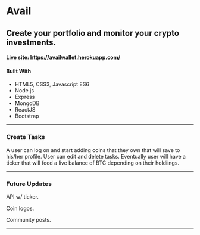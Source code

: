 # Avail
####
Create your portfolio and monitor your crypto investments.
---
#### Live site: https://availwallet.herokuapp.com/

#### Built With

* HTML5, CSS3, Javascript ES6
* Node.js
* Express
* MongoDB
* ReactJS
* Bootstrap
---
### Create Tasks

A user can log on and start adding coins that they own that will save to his/her profile. User can edit and delete tasks. Eventually user will have a ticker that will feed a live balance of BTC depending on their holdiings.

---
### Future Updates

API w/ ticker.

Coin logos.

Community posts.

---

